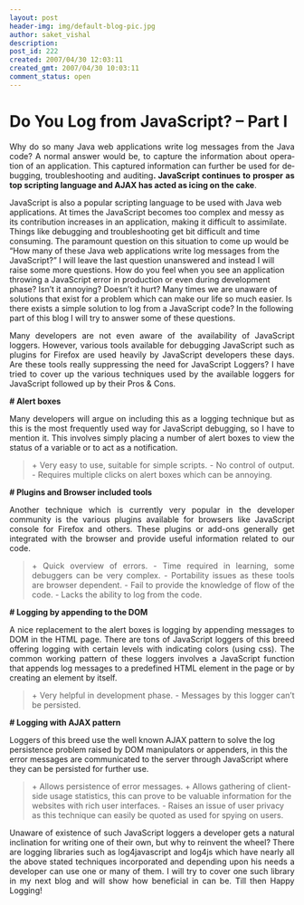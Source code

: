 ```yaml
---
layout: post
header-img: img/default-blog-pic.jpg
author: saket_vishal
description: 
post_id: 222
created: 2007/04/30 12:03:11
created_gmt: 2007/04/30 10:03:11
comment_status: open
---
```


# Do You Log from JavaScript? – Part I

<p class="MsoNormal" style="text-align: justify">Why do so many<span lang="EN-GB"> Java web applications write log messages from the Java code?</span><span lang="EN-GB"> </span><span lang="EN-GB">A normal answer would be, to capture the information about operation of an application. This captured information can further be used for debugging, troubleshooting and auditing<strong>. JavaScript continues to prosper as top scripting language and AJAX has acted as icing on the cake</strong>.

<!--more-->

JavaScript is also a popular scripting language to be used with Java web applications. At times the JavaScript becomes too complex and messy as its contribution increases in an application, making it difficult to assimilate. Things like debugging and troubleshooting get bit difficult and time consuming.</span> The paramount question on this situation to come up would be “<span lang="EN-GB">How many of these Java web applications write log messages from the JavaScript</span>?” I will leave the last question unanswered and instead I will raise some more questions. How do you feel when you see an application throwing a JavaScript error in production or even during development phase? Isn’t it annoying? Doesn’t it hurt? Many times we are unaware of solutions that exist for a problem which can make our life so much easier. Is there exists a simple solution to log from a JavaScript code? In the following part of this blog I will try to answer some of these questions.</p>

<p class="MsoNormal" style="text-align: justify"></p>

<p class="MsoNormal" style="text-align: justify">Many developers are not even aware of the availability of JavaScript loggers. However, various tools available for debugging JavaScript such as plugins for Firefox are used heavily by JavaScript developers these days. Are these tools really suppressing the need for JavaScript Loggers? I have tried to cover up the various techniques used by the available loggers for JavaScript followed up by their Pros & Cons.</p>

<p class="MsoNormal"></p>

<p class="MsoNormal" style="text-align: justify"><strong># Alert boxes</strong></p>

<p class="MsoNormal" style="text-align: justify">Many developers will argue on including this as a logging technique but as this is the most frequently used way for JavaScript debugging, so I have to mention it. This involves simply placing a number of alert boxes to view the status of a variable or to act as a notification.</p>

<p class="MsoNormal" style="text-align: justify"></p>

<blockquote>
<p class="MsoNormal" style="text-align: justify">+ Very easy to use, suitable for simple scripts.
-  No control of output.
-  Requires multiple clicks on alert boxes which can be annoying.</blockquote>

<p class="MsoNormal" style="text-align: justify"></p>

<p class="MsoNormal" style="text-align: justify"></p>

<p class="MsoNormal" style="text-align: justify"><strong># Plugins and Browser included tools</strong></p>

<p class="MsoNormal" style="text-align: justify">Another technique which is currently very popular in the developer community is the various plugins available for browsers like JavaScript console for Firefox and others. These plugins or add-ons generally get integrated with the browser and provide useful information related to our code.</p>

<p class="MsoNormal" style="text-align: justify"></p>

<p class="MsoNormal" style="text-align: justify"></p>

<blockquote>
<p class="MsoNormal" style="text-align: justify">+ Quick overview of errors.
-  Time required in learning, some debuggers can be very complex.
-  Portability issues as these tools are browser dependent.
-  Fail to provide the knowledge of flow of the code.
-  Lacks the ability to log from the code.</blockquote>

<p class="MsoNormal" style="text-align: justify"><strong># Logging by appending to the DOM</strong></p>

<p class="MsoNormal" style="text-align: justify">A nice replacement to the alert boxes is logging by appending messages to DOM in the HTML page. There are tons of JavaScript loggers of this breed offering logging with certain levels with indicating colors (using css). The common working pattern of these loggers involves a JavaScript function that appends log messages to a predefined HTML element in the page or by creating an element by itself.</p>

<p class="MsoNormal" style="text-align: justify"></p>

<p class="MsoNormal" style="text-align: justify"></p>

<blockquote>
<p class="MsoNormal" style="text-align: justify">+ Very helpful in development phase.
-  Messages by this logger can’t be persisted.</blockquote>

<p class="MsoNormal" style="text-align: justify"><strong> # Logging with AJAX pattern</strong></p>

<p class="MsoNormal">Loggers of this breed use the well known AJAX pattern to solve the log persistence problem raised by DOM manipulators or appenders, in this the error messages are communicated to the server through JavaScript where they can be persisted for further use.</p>

<blockquote>+ Allows persistence of error messages.
+ Allows gathering of client-side usage statistics, this can prove to be valuable information for the websites with rich user interfaces.
-  Raises an issue of user privacy as this technique can easily be quoted as used for spying on users.</blockquote>

<p class="MsoNormal" style="text-align: justify"></p>

<p class="MsoNormal" style="text-align: justify"></p>

<p class="MsoNormal" style="text-align: justify">Unaware of existence of such JavaScript loggers a developer gets a natural inclination for writing one of their own, but why to reinvent the wheel? There are logging libraries such as log4javascript and log4js which have nearly all the above stated techniques incorporated and depending upon his needs a developer can use one or many of them. I will try to cover one such library in my next blog and will show how beneficial in can be. Till then Happy Logging!</p>

<p><span style="font-size: 12pt" /></p>